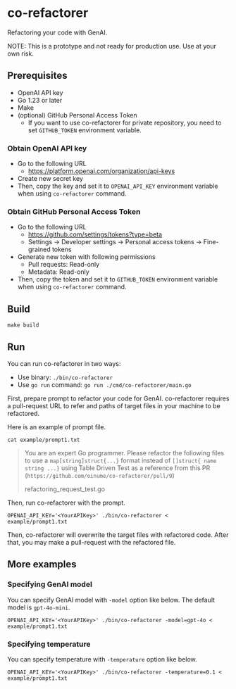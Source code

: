 # co-refactorer
Refactoring your code with GenAI.

NOTE: This is a prototype and not ready for production use. Use at your own risk.

## Prerequisites

- OpenAI API key
- Go 1.23 or later
- Make
- (optional) GitHub Personal Access Token
  - If you want to use co-refactorer for private repository, you need to set `GITHUB_TOKEN` environment variable.

### Obtain OpenAI API key

- Go to the following URL
  - https://platform.openai.com/organization/api-keys
- Create new secret key
- Then, copy the key and set it to `OPENAI_API_KEY` environment variable when using `co-refactorer` command.
 
### Obtain GitHub Personal Access Token

- Go to the following URL
  - https://github.com/settings/tokens?type=beta
  - Settings -> Developer settings -> Personal access tokens -> Fine-grained tokens
- Generate new token with following permissions
  - Pull requests: Read-only
  - Metadata: Read-only
- Then, copy the token and set it to `GITHUB_TOKEN` environment variable when using `co-refactorer` command.


## Build

```
make build
```

## Run

You can run co-refactorer in two ways:

- Use binary: `./bin/co-refactorer`
- Use `go run` command: `go run ./cmd/co-refactorer/main.go`


First, prepare prompt to refactor your code for GenAI. co-refactorer requires a pull-request URL to refer and paths of target files in your machine to be refactored. 

Here is an example of prompt file.
```
cat example/prompt1.txt
```

> You are an expert Go programmer. Please refactor the following files to use a `map[string]struct{...}` format instead of `[]struct{ name string ...}` using Table Driven Test as a reference from this PR (`https://github.com/oinume/co-refactorer/pull/9`)
> 
> refactoring_request_test.go


Then, run co-refactorer with the prompt.
```
OPENAI_API_KEY='<YourAPIKey>' ./bin/co-refactorer < example/prompt1.txt
```

Then, co-refactorer will overwrite the target files with refactored code. After that, you may make a pull-request with the refactored file.

## More examples

### Specifying GenAI model

You can specify GenAI model with `-model` option like below. The default model is `gpt-4o-mini`.

```
OPENAI_API_KEY='<YourAPIKey>' ./bin/co-refactorer -model=gpt-4o < example/prompt1.txt
```

### Specifying temperature

You can specify temperature with `-temperature` option like below.

```
OPENAI_API_KEY='<YourAPIKey>' ./bin/co-refactorer -temperature=0.1 < example/prompt1.txt
```
